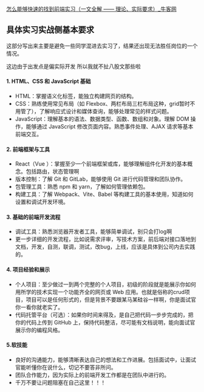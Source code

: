 [怎么能够快速的找到前端实习（一文全解 —— 理论、实际要求）_牛客网](https://www.nowcoder.com/discuss/687703423239688192)

## 具体实习实战侧基本要求

这部分写出来主要是避免一些同学混进去实习了，结果还出现无法胜任岗位的一个情况。

这边由于出发点是偏实际开发 所以我就不扯八股文那些啦

#### 1. HTML、CSS 和 JavaScript 基础

- HTML：掌握语义化标签，能独立构建网页的结构。
- CSS：熟练使用常见布局（如 Flexbox、两栏布局三栏布局这种，grid暂时不用管了），了解响应式设计和媒体查询，能够处理常见的样式问题。 
- JavaScript：理解基本的语法、数据类型、函数、数组和对象。理解 DOM 操作，能够通过 JavaScript 修改页面内容。熟悉事件处理、AJAX 请求等基本前端交互。

#### 2. 前端框架与工具

- React（Vue ）：掌握至少一个前端框架或库，能够理解组件化开发的基本概念。包括路由，状态管理啊 
- 版本控制：了解 Git 和 GitLab，能够使用 Git 进行代码管理和团队协作。 
- 包管理工具：熟悉 npm 和 yarn，了解如何管理依赖包。 
- 构建工具：了解 Webpack、Vite、Babel 等构建工具的基本使用，知道如何设置和调试开发环境。

#### 3. 基础的前端开发流程

- 调试工具：熟悉浏览器开发者工具，能够简单调试，别只会打log啊 
- 更一步详细的开发流程，比如说需求评审，写技术方案，前后端对接口落地到文档，开发，自测，联调，测试，改bug，上线，应该是具体到公司内去实践的。

#### 4. 项目经验和展示

- 个人项目：至少做过一到两个完整的个人项目，初级的阶段就是能展示你如何用所学的技术实现一个功能齐全的网页或 Web 应用。也就是俗称的crud项目，项目可以是任何形式的，但是背景不要跟某马某硅谷一样啊，你是面试官你一看你就老实了。 
- 代码托管平台（可选）：如果你时间来得及，是自己把代码一步步完成的，把你的代码上传到 GitHub 上，保持代码整洁，尽可能有文档说明，能向面试官展示你的编程风格。

#### 5.软技能

- 良好的沟通能力，能够清晰表达自己的想法和工作进展。包括面试中，让面试官能听懂你在说什么，切记不要答非所问。 
- 团队合作能力，因为实际上的前端开发工作都是在团队中进行的。 
- 千万不要让问题阻塞在自己这里！！！
